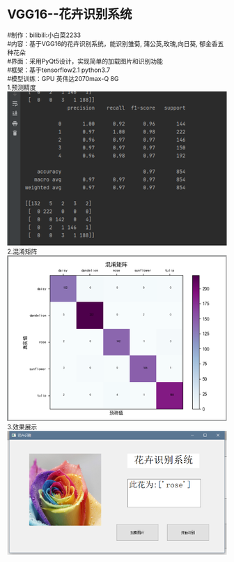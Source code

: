 # VGG16--花卉识别系统
#制作：bilibili:小白菜2233<br>
#内容：基于VGG16的花卉识别系统，能识别雏菊, 蒲公英,玫瑰,向日葵, 郁金香五种花朵<br>
#界面：采用PyQt5设计，实现简单的加载图片和识别功能<br>
#框架：基于tensorflow2.1 python3.7 <br>
#模型训练：GPU 英伟达2070max-Q 8G<br>
1.预测精度<br>
  ![Image text]( https://github.com/qq1308636759/VGG16--/blob/53717d5c43f2ca4e73fb6b96469263ec6d5f2d00/1.png)<br>
2.混淆矩阵<br>
![Image text](https://github.com/qq1308636759/VGG16--/blob/fdf9941b866cd886d64915f6f04c2fc0eed520a9/2.png)<br>
3.效果展示<br>
![Image text](https://github.com/qq1308636759/VGG16--/blob/fdf9941b866cd886d64915f6f04c2fc0eed520a9/3.png)<br>
